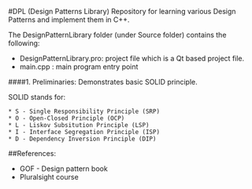 #DPL (Design Patterns Library)
Repository for learning various Design Patterns and implement them in C++.

The DesignPatternLibrary folder (under Source folder) contains the following:
* DesignPatternLibrary.pro: project file which is a Qt based project file.
* main.cpp : main program entry point

####1. Preliminaries:
Demonstrates basic SOLID principle.

SOLID stands for:

	* S - Single Responsibility Principle (SRP)
	* O - Open-Closed Principle (OCP)
	* L - Liskov Subsitution Principle (LSP)
	* I - Interface Segregation Principle (ISP)
	* D - Dependency Inversion Principle (DIP)

##References:
* GOF - Design pattern book
* Pluralsight course
